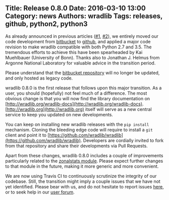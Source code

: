 Title: Release 0.8.0
Date: 2016-03-10 13:00
Category: news
Authors: wradlib
Tags: releases, github, python2, python3
---

As already announced in previous articles ([#1](http://wradlib.org/2016/02/wradlib-at-github/), 
[#2](http://wradlib.org/2016/02/wradlib-python3-compatibility/)), we entirely moved our code development 
from [bitbucket](https://bitbucket.org/wradlib/wradlib) to [github](https://github.com/wradlib), 
and applied a major code revision to make wradlib compatible with both Python 2.7 and 3.5. The tremendous 
efforts to achieve this have been spearheaded by Kai Muehlbauer (University of Bonn). Thanks also to Jonathan J. Helmus from Argonne National Laboratory for valuable advice in the transition period. 

Please understand that the [bitbucket repository](https://bitbucket.org/wradlib/wradlib) will no longer be updated, and only hosted as legacy code.

wradlib 0.8.0 is the first release that follows upon this major transition. As a user, you should (hopefully) not feel much of a difference. The most obvious change is that you will now find the library documentation on [http://wradlib.org/wradlib-docs](http://wradlib.org/wradlib-docs). 
[http://wradlib.org](http://wradlib.org) itself will serve as a new central service to keep you updated on new developments. 

You can keep on installing new wradlib releases with the `pip install` mechanism. Cloning the bleeding edge code will require to install a `git` client and point it to [https://github.com/wradlib/wradlib](https://github.com/wradlib/wradlib). Developers are cordially invited to fork from that repository and share their developments via Pull Requests.

Apart from these changes, wradlib 0.8.0 includes a couple of improvements particularly related to the 
[zonalstats module](http://wradlib.org/wradlib-docs/latest/zonalstats.html). Please expect further changes to that module in the future, making it more generic and more convenient.

We are now using Travis CI to continuously scrutinize the integrity of our codebase. Still, the transition might imply a 
couple issues that we have not yet identified. Please bear with us, and do not hesitate to report issues [here](https://github.com/wradlib/wradlib/issues),
or to seek help in our [user forum](https://groups.google.com/forum/?fromgroups#!forum/wradlib-users).   
